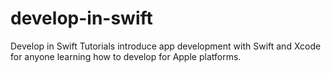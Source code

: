 # develop-in-swift
Develop in Swift Tutorials introduce app development with Swift and Xcode for anyone learning how to develop for Apple platforms.
